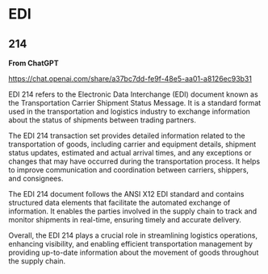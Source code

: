 # EDI

## 214

**From ChatGPT**

https://chat.openai.com/share/a37bc7dd-fe9f-48e5-aa01-a8126ec93b31

EDI 214 refers to the Electronic Data Interchange (EDI) document known as the Transportation Carrier Shipment Status Message. It is a standard format used in the transportation and logistics industry to exchange information about the status of shipments between trading partners.

The EDI 214 transaction set provides detailed information related to the transportation of goods, including carrier and equipment details, shipment status updates, estimated and actual arrival times, and any exceptions or changes that may have occurred during the transportation process. It helps to improve communication and coordination between carriers, shippers, and consignees.

The EDI 214 document follows the ANSI X12 EDI standard and contains structured data elements that facilitate the automated exchange of information. It enables the parties involved in the supply chain to track and monitor shipments in real-time, ensuring timely and accurate delivery.

Overall, the EDI 214 plays a crucial role in streamlining logistics operations, enhancing visibility, and enabling efficient transportation management by providing up-to-date information about the movement of goods throughout the supply chain.

